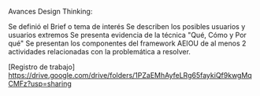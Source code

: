 Avances Design Thinking:

Se definió el Brief o tema de interés
Se describen los posibles usuarios y usuarios extremos
Se presenta evidencia de la técnica "Qué, Cómo y Por qué"
Se presentan los componentes del framework AEIOU de al menos 2 actividades relacionadas con la problemática a resolver.

[Registro de trabajo] https://drive.google.com/drive/folders/1PZaEMhAyfeLRg65faykiQf9kwgMqCMFz?usp=sharing
